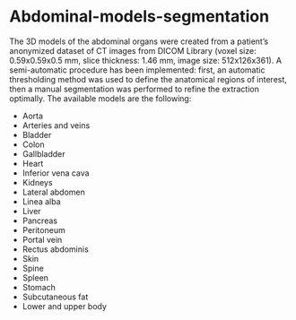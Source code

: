 # Abdominal-models-segmentation
The 3D models of the abdominal organs were created from a patient’s anonymized dataset of CT images from DICOM Library (voxel size: 0.59x0.59x0.5 mm, slice thickness: 1.46 mm, image size: 512x126x361). A semi-automatic procedure has been implemented: first, an automatic thresholding method was used to define the anatomical regions of interest, then a manual segmentation was performed to refine the extraction optimally. The available models are the following:
* Aorta
* Arteries and veins
* Bladder
* Colon
* Gallbladder
* Heart
* Inferior vena cava
* Kidneys
* Lateral abdomen
* Linea alba
* Liver
* Pancreas
* Peritoneum
* Portal vein
* Rectus abdominis
* Skin
* Spine
* Spleen
* Stomach
* Subcutaneous fat
* Lower and upper body

